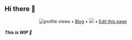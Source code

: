 ## Hi there 👋

<p align="center">
  <img src="https://gpvc.arturio.dev/rishabh570" alt="profile views"> •  
  <a href="https://rrawat.com">Blog</a> •
  <a href="https://twitter.com/intent/follow?screen_name=rishabh570&tw_p=followbutton"><img src="https://img.shields.io/twitter/follow/rishabh570?label=%40rishabh570&style=social"></a>  •
  <a href="https://github.com/rishabh570/README">Edit this page</a>
</p>

##### This is WIP 🚧

<!--
**Rishabh570/Rishabh570** is a ✨ _special_ ✨ repository because its `README.md` (this file) appears on your GitHub profile.

Here are some ideas to get you started:

- 🔭 I’m currently working on ...
- 🌱 I’m currently learning ...
- 👯 I’m looking to collaborate on ...
- 🤔 I’m looking for help with ...
- 💬 Ask me about ...
- 📫 How to reach me: ...
- 😄 Pronouns: ...
- ⚡ Fun fact: ...
-->
